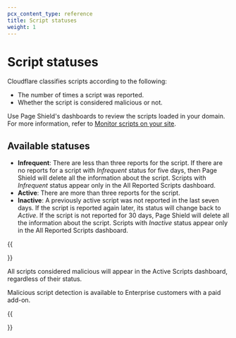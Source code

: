 ```yaml
---
pcx_content_type: reference
title: Script statuses
weight: 1
---
```


# Script statuses

Cloudflare classifies scripts according to the following:

- The number of times a script was reported.
- Whether the script is considered malicious or not.

Use Page Shield's dashboards to review the scripts loaded in your domain. For more information, refer to [Monitor scripts on your site](/page-shield/use-dashboard/monitor-scripts/).

## Available statuses

- **Infrequent**: There are less than three reports for the script. If there are no reports for a script with _Infrequent_ status for five days, then Page Shield will delete all the information about the script. Scripts with _Infrequent_ status appear only in the All Reported Scripts dashboard.
- **Active**: There are more than three reports for the script.
- **Inactive**: A previously active script was not reported in the last seven days. If the script is reported again later, its status will change back to _Active_. If the script is not reported for 30 days, Page Shield will delete all the information about the script. Scripts with _Inactive_ status appear only in the All Reported Scripts dashboard.

{{<Aside type="note">}}

All scripts considered malicious will appear in the Active Scripts dashboard, regardless of their status.

Malicious script detection is available to Enterprise customers with a paid add-on.

{{</Aside>}}
